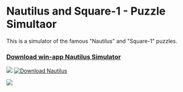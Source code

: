# Nautilus and Square-1 - Puzzle Simultaor
This is a simulator of the famous "Nautilus" and "Square-1" puzzles. 

### **<a href="https://sourceforge.net/projects/nautiluspuzzle/files/latest/download">Download win-app Nautilus Simulator</a>** 
![](https://i.imgur.com/Z9xLTeo.png)
[![Download Nautilus](https://a.fsdn.com/con/app/sf-download-button)](https://sourceforge.net/projects/nautiluspuzzle/files/latest/download)

![](https://i.imgur.com/uIi4CYq.gif)
